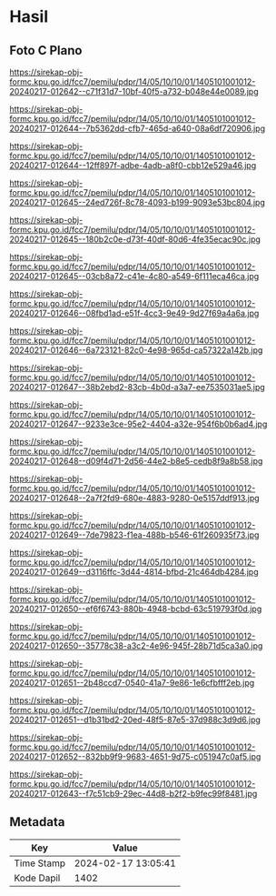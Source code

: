 # Hasil

## Foto C Plano

https://sirekap-obj-formc.kpu.go.id/fcc7/pemilu/pdpr/14/05/10/10/01/1405101001012-20240217-012642--c71f31d7-10bf-40f5-a732-b048e44e0089.jpg

https://sirekap-obj-formc.kpu.go.id/fcc7/pemilu/pdpr/14/05/10/10/01/1405101001012-20240217-012644--7b5362dd-cfb7-465d-a640-08a6df720906.jpg

https://sirekap-obj-formc.kpu.go.id/fcc7/pemilu/pdpr/14/05/10/10/01/1405101001012-20240217-012644--12ff897f-adbe-4adb-a8f0-cbb12e529a46.jpg

https://sirekap-obj-formc.kpu.go.id/fcc7/pemilu/pdpr/14/05/10/10/01/1405101001012-20240217-012645--24ed726f-8c78-4093-b199-9093e53bc804.jpg

https://sirekap-obj-formc.kpu.go.id/fcc7/pemilu/pdpr/14/05/10/10/01/1405101001012-20240217-012645--180b2c0e-d73f-40df-80d6-4fe35ecac90c.jpg

https://sirekap-obj-formc.kpu.go.id/fcc7/pemilu/pdpr/14/05/10/10/01/1405101001012-20240217-012645--03cb8a72-c41e-4c80-a549-6f111eca46ca.jpg

https://sirekap-obj-formc.kpu.go.id/fcc7/pemilu/pdpr/14/05/10/10/01/1405101001012-20240217-012646--08fbd1ad-e51f-4cc3-9e49-9d27f69a4a6a.jpg

https://sirekap-obj-formc.kpu.go.id/fcc7/pemilu/pdpr/14/05/10/10/01/1405101001012-20240217-012646--6a723121-82c0-4e98-965d-ca57322a142b.jpg

https://sirekap-obj-formc.kpu.go.id/fcc7/pemilu/pdpr/14/05/10/10/01/1405101001012-20240217-012647--38b2ebd2-83cb-4b0d-a3a7-ee7535031ae5.jpg

https://sirekap-obj-formc.kpu.go.id/fcc7/pemilu/pdpr/14/05/10/10/01/1405101001012-20240217-012647--9233e3ce-95e2-4404-a32e-954f6b0b6ad4.jpg

https://sirekap-obj-formc.kpu.go.id/fcc7/pemilu/pdpr/14/05/10/10/01/1405101001012-20240217-012648--d09f4d71-2d56-44e2-b8e5-cedb8f9a8b58.jpg

https://sirekap-obj-formc.kpu.go.id/fcc7/pemilu/pdpr/14/05/10/10/01/1405101001012-20240217-012648--2a7f2fd9-680e-4883-9280-0e5157ddf913.jpg

https://sirekap-obj-formc.kpu.go.id/fcc7/pemilu/pdpr/14/05/10/10/01/1405101001012-20240217-012649--7de79823-f1ea-488b-b546-61f260935f73.jpg

https://sirekap-obj-formc.kpu.go.id/fcc7/pemilu/pdpr/14/05/10/10/01/1405101001012-20240217-012649--d3116ffc-3d44-4814-bfbd-21c464db4284.jpg

https://sirekap-obj-formc.kpu.go.id/fcc7/pemilu/pdpr/14/05/10/10/01/1405101001012-20240217-012650--ef6f6743-880b-4948-bcbd-63c519793f0d.jpg

https://sirekap-obj-formc.kpu.go.id/fcc7/pemilu/pdpr/14/05/10/10/01/1405101001012-20240217-012650--35778c38-a3c2-4e96-945f-28b71d5ca3a0.jpg

https://sirekap-obj-formc.kpu.go.id/fcc7/pemilu/pdpr/14/05/10/10/01/1405101001012-20240217-012651--2b48ccd7-0540-41a7-9e86-1e6cfbfff2eb.jpg

https://sirekap-obj-formc.kpu.go.id/fcc7/pemilu/pdpr/14/05/10/10/01/1405101001012-20240217-012651--d1b31bd2-20ed-48f5-87e5-37d988c3d9d6.jpg

https://sirekap-obj-formc.kpu.go.id/fcc7/pemilu/pdpr/14/05/10/10/01/1405101001012-20240217-012652--832bb9f9-9683-4651-9d75-c051947c0af5.jpg

https://sirekap-obj-formc.kpu.go.id/fcc7/pemilu/pdpr/14/05/10/10/01/1405101001012-20240217-012643--f7c51cb9-29ec-44d8-b2f2-b9fec99f8481.jpg


## Metadata

| Key        | Value               |
| ---------- | ------------------- |
| Time Stamp | 2024-02-17 13:05:41 |
| Kode Dapil | 1402                |



